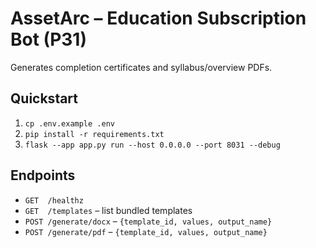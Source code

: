 
# AssetArc – Education Subscription Bot (P31)
Generates completion certificates and syllabus/overview PDFs.

## Quickstart
1) `cp .env.example .env`
2) `pip install -r requirements.txt`
3) `flask --app app.py run --host 0.0.0.0 --port 8031 --debug`

## Endpoints
- `GET  /healthz`
- `GET  /templates` – list bundled templates
- `POST /generate/docx` – `{template_id, values, output_name}`
- `POST /generate/pdf`  – `{template_id, values, output_name}`
